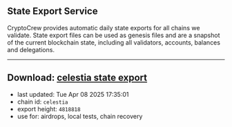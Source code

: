 ## State Export Service
CryptoCrew provides automatic daily state exports for all chains we validate. State export files can be used as genesis files and are a snapshot of the current blockchain state, including all validators, accounts, balances and delegations.

---
**Download: [celestia state export](https://dl-eu2.ccvalidators.com/SERVICE/celestia/celestia_export_4818818.json)**
---

- last updated: Tue Apr 08 2025 17:35:01
- chain id: `celestia`
- export height: `4818818`
- use for: airdrops, local tests, chain recovery
